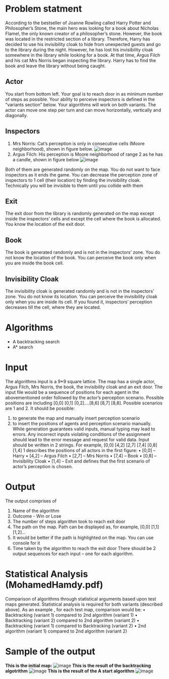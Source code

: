 # Problem statment 
According to the bestseller of Joanne Rowling called Harry Potter and Philosopher’s Stone, the main hero was looking for a book about Nicholas Flamel, the only known creator of a philosopher’s stone. However, the book was located in the restricted section of a library. Therefore, Harry has decided to use his invisibility cloak to hide from unexpected guests and go to the library during the night. However, he has lost his invisibility cloak somewhere in the library while looking for a book. At that time, Argus Filch and his cat Mrs Norris began inspecting the library. Harry has to find the book and leave the library without being caught.
## Actor
You start from bottom left. Your goal is to reach door in as minimum number of steps as
possible. Your ability to perceive inspectors is defined in the “variants section” below.
Your algorithms will work on both variants. The actor can move one step per turn and can
move horizontally, vertically and diagonally.
## Inspectors
1. Mrs Norris: Cat’s perception is only in consecutive cells (Moore neighborhood), shown in
figure below.
![image](https://user-images.githubusercontent.com/71794972/163438506-3d967b91-40c2-45fa-94cf-3728bbf29465.png)
2. Argus Filch: His perception is Moore neighborhood of range 2 as he has a candle, shown in
figure below
![image](https://user-images.githubusercontent.com/71794972/163438554-081a5bde-918a-4c60-80cf-3518249ff4e4.png)

Both of them are generated randomly on the map. You do not want to face inspectors as it
ends the game. You can decrease the perception zone of inspectors to 1 cell (their location)
by finding the invisibility cloak. Technically you will be invisible to them until you collide with
them

## Exit
The exit door from the library is randomly generated on the map except inside the
inspectors’ cells and except the cell where the book is allocated. You know the location of
the exit door.

## Book
The book is generated randomly and is not in the inspectors’ zone. You do not know the
location of the book. You can perceive the book only when you are inside the book cell.

## Invisibility Cloak
The invisibility cloak is generated randomly and is not in the inspectors’ zone. You do not
know its location. You can perceive the invisibility cloak only when you are inside its cell. If
you found it, inspectors’ perception decreases till the cell, where they are located.

# Algorithms
- A backtracking search
- A* search

# Input
The algorithms input is a 9*9 square lattice. The map has a single actor, Argus Filch, Mrs
Norris, the book, the invisibility cloak and an exit door. The input file would be a sequence
of positions for each agent in the abovementioned order followed by the actor’s perception
scenario. Possible positions are including [0,0] [0,1] [0,2]....[8,6] [8,7] [8,8]. Possible
scenarios are 1 and 2.
It should be possible:
1. to generate the map and manually insert perception scenario
2. to insert the positions of agents and perception scenario manually.
While generation guarantees valid inputs, manual typing may lead to errors. Any incorrect
inputs violating conditions of the assignment should lead to the error message and request
for valid data. Input should be written in 2 strings. For example,
[0,0] [4,2] [2,7] [7,4] [0,8] [1,4]
1
describes the positions of all actors in the first figure:
• [0,0] – Harry
• [4,2] – Argus Filch
• [2,7] – Mrs Norris
• [7,4] – Book
• [0,8] – Invisibility Cloak
• [1,4] – Exit
and defines that the first scenario of actor’s perception is chosen.

# Output
The output comprises of
1. Name of the algorithm
2. Outcome - Win or Lose
3. The number of steps algorithm took to reach exit door
4. The path on the map. Path can be displayed as, for example, [0,0] [1,1] [1,2]...
5. It would be better if the path is highlighted on the map. You can use console for it
6. Time taken by the algorithm to reach the exit door
There should be 2 output sequences for each input – one for each algorithm.

# Statistical Analysis (MohamedHamdy.pdf)
Comparison of algorithms through statistical arguments based upon test maps generated.
Statistical analysis is required for both variants (described above). As an example , for each
test map, comparison would be:
• Backtracking (variant 1) compared to 2nd algorithm (variant 1)
• Backtracking (variant 2) compared to 2nd algorithm (variant 2)
• Backtracking (variant 1) compared to Backtracking (variant 2)
• 2nd algorithm (variant 1) compared to 2nd algorithm (variant 2)

# Sample of the output
**This is the initial map:**
![image](https://user-images.githubusercontent.com/71794972/163440014-09f31df5-8fdd-44d7-9f99-23895278e304.png)
**This is the result of the backtracking algotrithm**
![image](https://user-images.githubusercontent.com/71794972/163440133-268bd770-e1d1-4cc9-9cec-a23e0722ce66.png)
**This is the result of the A start algorithm**
![image](https://user-images.githubusercontent.com/71794972/163440230-219b04ec-fcd9-4462-b9a4-1f81b11ea571.png)



